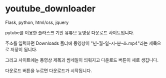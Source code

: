 # youtube_downloader
Flask, python, html/css, jquery

pytube를 이용한 플라스크 기반 유튜브 동영상 다운로드 사이트입니다.

주소를 입력하면 Downloads 폴더에 동영상이 "년-월-일-시-분-초.mp4"라는 제목으로 저장이 됩니다.

그리고 사이트에는 동영상 제목과 썸네일이 띄워지고 다운로드 버튼이 새로 생깁니다.

다운로드 버튼을 누르면 다운로드가 시작됩니다.
